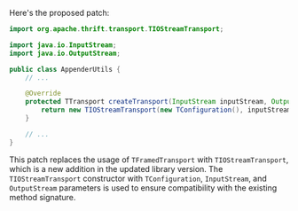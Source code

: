 Here's the proposed patch:

```java
import org.apache.thrift.transport.TIOStreamTransport;

import java.io.InputStream;
import java.io.OutputStream;

public class AppenderUtils {
    // ...

    @Override
    protected TTransport createTransport(InputStream inputStream, OutputStream outputStream) {
        return new TIOStreamTransport(new TConfiguration(), inputStream, outputStream);
    }

    // ...
}
```

This patch replaces the usage of `TFramedTransport` with `TIOStreamTransport`, which is a new addition in the updated library version. The `TIOStreamTransport` constructor with `TConfiguration`, `InputStream`, and `OutputStream` parameters is used to ensure compatibility with the existing method signature.